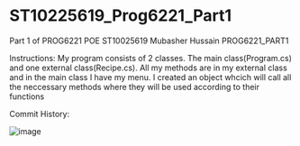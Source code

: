 # ST10225619_Prog6221_Part1
Part 1 of PROG6221 POE
ST10025619
Mubasher Hussain
PROG6221_PART1 


Instructions:
My program consists of 2 classes. The main class(Program.cs) and one external class(Recipe.cs).
All my methods are in my external class and in the main class I have my menu. I created an object whcich will call all the neccessary methods where they will be used according to their functions

Commit History:

 ![image](https://user-images.githubusercontent.com/102403687/234545731-347c907c-33e8-4feb-b966-a06600e68b84.png)


